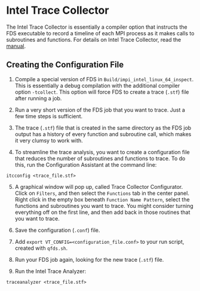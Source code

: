 # Intel Trace Collector

The Intel Trace Collector is essentially a compiler option that instructs the FDS executable to record a timeline of each MPI process as it makes calls to subroutines and functions. For details on Intel Trace Collector, read the [manual](https://software.intel.com/sites/default/files/intel-trace-collector-2018-user-and-reference-guide.pdf). 

## Creating the Configuration File

1. Compile a special version of FDS in `Build/impi_intel_linux_64_inspect`. This is essentially a debug compilation with the additional compiler option `-tcollect`. This option will force FDS to create a trace (`.stf`) file after running a job.

2. Run a very short version of the FDS job that you want to trace. Just a few time steps is sufficient.

3. The trace (`.stf`) file that is created in the same directory as the FDS job output has a history of every function and subroutine call, which makes it very clumsy to work with.

4. To streamline the trace analysis, you want to create a configuration file that reduces the number of subroutines and functions to trace. To do this, run the Configuration Assistant at the command line:
```
itcconfig <trace_file.stf>
```

5. A graphical window will pop up, called Trace Collector Configurator. Click on `Filters`, and then select the `Functions` tab in the center panel. Right click in the empty box beneath `Function Name Pattern`, select the functions and subroutines you want to trace. You might consider turning everything off on the first line, and then add back in those routines that you want to trace.

6. Save the configuration (`.conf`) file.

6. Add `export VT_CONFIG=<configuration_file.conf>` to your run script, created with `qfds.sh`.

7. Run your FDS job again, looking for the new trace (`.stf`) file.

8. Run the Intel Trace Analyzer:
```
traceanalyzer <trace_file.stf>
```
